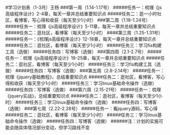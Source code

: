 #学习计划表（1-3月）王杨
###第一周（1.14-1.17号）
#####任务一：梳理《js高级程序设计》2-4章，每天一章并总结重要知识点
#####任务二：逛一小时社区，看博客，写心得和收获（每天至少1小时）
###第二周（1.18-1.24号）
#####任务一：梳理《js高级程序设计》5-11章，每天一章并总结重要知识点
#####任务二：逛社区，看博客（每天至少1小时）
####第三周（1.25-1.31号）
#####任务一：《梳理js高级程序设计》12-18章，每天一章并总结重要知识点
#####任务二：逛社区，看博客（每天至少1小时）
#####任务三：学习fis构建工具（选做）
#####任务四：写博客（选做）
###第四周（2.1-2.7号）
#####任务一：梳理《js高级程序设计》19-25章，每天一章并总结重要知识点
#####任务二：逛社区，看博客（每天至少1小时）
#####任务三：学习fis构建工具（选做）
#####任务四：写博客（选做）
###第五周（2.8-2.14号）
#####任务一：梳理《jquery基础教程》，总结重要知识点
#####任务二：逛社区，看博客，写心得和收获（每天至少1小时）
#####任务三：学习linux基础命令操作（选做）
#####任务四：写博客（选做）
###第六周（2.15-21号）
#####任务一：梳理《jquery实战》，总结重要知识点
#####任务二：逛社区，看博客（每天至少1小时）
#####任务三：学习linux基础命令操作（选做）
#####任务四：写博客（选做）
###第七周（2.22-2.28号）
#####任务一：看jquery源码，写心得
#####任务二：逛社区，看博客（每天至少1小时）
#####任务三：学习linux基础命令操作（选做）
#####任务四：写博客（选做）
######注：计划的实施可能会随具体情况部分变动，但学习路线不变
